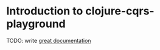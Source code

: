 # Introduction to clojure-cqrs-playground

TODO: write [great documentation](http://jacobian.org/writing/what-to-write/)

